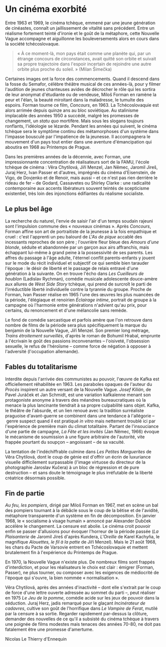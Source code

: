 # Un cinéma exorbité

Entre 1963 et 1969, le cinéma tchèque, emmené par une jeune génération de cinéastes, connaît un jaillissement de vitalité sans précédent. Entre un réalisme fortement teinté d'ironie et le goût de la métaphore, cette Nouvelle Vague accompagne et aiguillonne les bouleversements alors en cours dans la société tchécoslovaque.

> «&nbsp;À ce moment-là, mon pays était comme une planète qui, par un étrange concours de circonstances, avait quitté son orbite et suivait sa propre trajectoire dans l'espoir incertain de rejoindre une autre orbite plus proche du soleil.&nbsp;» (Milan Šimečka)

Certaines images ont la force des commencements. Quand il descend dans la fosse du Semafor, célèbre théâtre musical de ces années-là, pour y filmer l'audition de jeunes chanteuses avides de décrocher le rôle qui les sortira de leur anonymat d'étudiante ou de vendeuse, Miloš Forman en ramène la peur et l'élan, la beauté miroitant dans la maladresse, le tumulte des espoirs. Forman tourne ce film, _Concours_, en 1963. La Tchécoslovaquie est alors arrimée depuis quinze ans au bloc soviétique. Au stalinisme implacable des années 1950 a succédé, malgré les promesses de changement, un _statu quo_ mortifère. Mais sous les slogans toujours ronflants, l'idéologie se lézarde. Pendant les années qui suivent, le cinéma tchèque sera le symptôme continu des métamorphoses d'un système dans l'impasse bousculé par l'impatience de la jeunesse. Il accompagnera le mouvement d'un pays tout entier dans une aventure d'émancipation qui aboutira en 1968 au Printemps de Prague.

Dans les premières années de la décennie, avec Forman, une impressionnante concentration de réalisateurs sort de la FAMU, l'école tchèque de cinéma&nbsp;: Věra Chytilová, Jiří Menzel, Jan Němec, Jaromil Jireš, Juraj Herz, Ivan Passer et d'autres, imprégnés du cinéma d'Eisenstein, de Vigo, de Dovjenko et de Renoir, mais aussi&nbsp;–&nbsp;et ce n'est pas rien derrière le rideau de fer&nbsp;–&nbsp;de Godard, Cassavetes ou Shirley Clarke&nbsp;: une radicalité contemporaine aux accents libérateurs souvent teintés de scepticisme existentiel, très loin des injonctions édifiantes du réalisme socialiste.

## Le plus bel âge

La recherche du naturel, l'envie de saisir l'air d'un temps soudain rajeuni sont l'impulsion commune des «&nbsp;nouveaux cinémas&nbsp;». Après _Concours_, Forman affine son art de portraitiste de la jeunesse à la fois empathique et cruel&nbsp;: c'est l'apprenti un peu balourd de _L'As de pique_ accablé des incessants reproches de son père&nbsp;; l'ouvrière fleur bleue des _Amours d'une blonde_, séduite et abandonnée par un garçon aux airs affranchis, mais échappant lui-même à grand peine à la possessivité de ses parents. Les affres du passage à l'âge adulte, l'éternel conflit parents-enfants y jouent sur le mode du récit individuel et subjectif ce qui semble bien tarauder l'époque&nbsp;: le désir de liberté et le passage de relais entravé d'une génération à la suivante. On en trouve l'écho dans _Les Cueilleurs de houblon_ (Ladislav Rychman), comédie musicale adolescente douce-amère aux allures de _West Side Story_ tchèque, qui prend de surcroît le parti de l'irréductible liberté individuelle contre la tyrannie du groupe. Proche de Forman, Ivan Passer réalise en 1965 l'une des œuvres les plus nuancées de la période, l'élégiaque et renoirien _Éclairage intime_, portrait de groupe à la campagne où l'harmonie entre générations n'advient qu'au prix, pour certains, du renoncement et d'une mélancolie sans remède.

Le fond de comédie sarcastique et parfois amère que l'on retrouve dans nombre de films de la période sera plus spécifiquement la marque du benjamin de la Nouvelle Vague, Jiří Menzel. Son premier long métrage, _Trains étroitement surveillés_, d'après le roman de Bohumil Hrabal, emprunte à l'écrivain le goût des passions inconvenantes&nbsp;–&nbsp;l'oisiveté, l'obsession sexuelle, le refus de l'héroïsme&nbsp;–&nbsp;comme force de négation à opposer à l'adversité (l'occupation allemande).

## Fables du totalitarisme

Interdite depuis l'arrivée des communistes au pouvoir, l'œuvre de Kafka est officiellement réhabilitée en 1963. Les paraboles opaques de l'auteur du _Procès_ inspirent un autre versant de la Nouvelle Vague. _Josef Kilián_, de Pavel Juráček et Jan Schmidt, est une variation kafkaïenne menant son protagoniste anonyme à travers des méandres bureaucratiques où la menace la plus lancinante tiendrait à sa propre culpabilité sans objet. Kafka, le théâtre de l'absurde, et un lien renoué avec la tradition surréaliste praguoise d'avant-guerre se combinent dans une tendance à l'allégorie&nbsp;–&nbsp;genre suspect quand il est pratiqué _in vitro_ mais nettement troublé ici par l'expérience de première main du climat totalitaire. Partant de l'insouciance d'une partie de campagne, _La Fête et les invités_ (Jan Němec, 1966) évoque le mécanisme de soumission à une figure arbitraire de l'autorité, vite frappée pourtant du soupçon&nbsp;–&nbsp;angoissant&nbsp;–&nbsp;de sa vacuité.

La tentation de l'indéchiffrable culmine dans _Les Petites Marguerites_ de Věra Chytilová, dont le coup de génie est d'offrir un écrin de luxuriance visuelle difficilement surpassable (l'image virtuose du directeur de la photographie Jaroslav Kučera) à un bloc de régression et de pure destruction&nbsp;–&nbsp;et sans doute le témoignage le plus irréfutable de la liberté créatrice désormais possible.

## Fin de partie

_Au feu, les pompiers_, dirigé par Miloš Forman en 1967, met en scène un bal des pompiers tournant à la débâcle sous le coup de la bêtise et de l'avidité, métaphore transparente d'un système en fin de décomposition. En janvier 1968, le «&nbsp;socialisme à visage humain&nbsp;» annoncé par Alexander Dubček accélère le changement. La censure est abolie. Le cinéma croit pouvoir enfin se passer d'allusions pour évoquer l'horreur de la période passée (_La Plaisanterie_ de Jaromil Jireš d'après Kundera, _L'Oreille_ de Karel Kachyňa, le magnifique _Alouettes, le fil à la patte_ de Jiří Menzel). Mais le 21 août 1968, les chars du Pacte de Varsovie entrent en Tchécoslovaquie et mettent brutalement fin à l'expérience du Printemps de Prague.

En 1970, la Nouvelle Vague n'existe plus. De nombreux films sont frappés d'interdiction, et pour les réalisateurs le choix est clair&nbsp;: émigrer (Forman, Passer), ne plus tourner, ou composer avec les exigences de médiocrité de l'époque qui s'ouvre, la bien nommée «&nbsp;normalisation&nbsp;».

Věra Chytilová, après des années d'inactivité&nbsp;–&nbsp;dont elle s'extrait par le coup de force d'une lettre ouverte adressée au sommet du parti&nbsp;–, peut réaliser en 1975 _Le Jeu de la pomme_, comédie acide sur les jeux de pouvoir dans la séduction. Juraj Herz, jadis remarqué pour le glaçant _Incinérateur de cadavres_, cultive son goût de l'horrifique dans _Le Vampire de Ferat_, mutilé par la censure à sa sortie. Regarder rapidement par-dessus la clôture, demander des nouvelles de ce qu'il a subsisté du cinéma tchèque à travers une poignée de films modestes mais tenaces des années 70-80, ne doit pas fatalement être une promesse d'amertume.

Nicolas Le Thierry d'Ennequin
